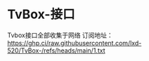# TvBox-接口
Tvbox接口全部收集于网络
订阅地址：https://ghp.ci/raw.githubusercontent.com/lxd-520/TvBox-/refs/heads/main/1.txt
